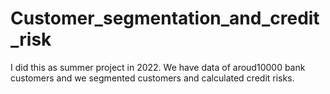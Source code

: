 # Customer_segmentation_and_credit_risk
I did this as summer project in 2022. We have data of aroud10000 bank customers and we segmented customers and calculated credit risks. 
